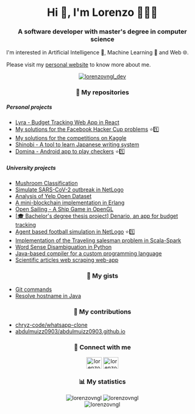 <h1 align="center">Hi 👋, I'm Lorenzo 👨🏻‍💻</h1>
<h3 align="center">A software developer with master's degree in computer science</h3>
<p>I'm interested in Artificial Intelligence 🤖, Machine Learning 🧠 and Web 🌐.</p>
<p>Please visit my <a href="https://www.lorenzovainigli.com/en/">personal website</a> to know more about me.</p>

<p align="center"> <a href="https://twitter.com/lorenzovngl_dev" target="blank"><img src="https://img.shields.io/twitter/follow/lorenzovngl_dev?logo=twitter&style=for-the-badge" alt="lorenzovngl_dev" /></a> </p>

<h3 align="center">💼 My repositories</h3>
<h5 align="left">Personal projects</h5>
<ul>
  <li><a href="https://github.com/lorenzovngl/lyra">Lyra - Budget Tracking Web App in React</a></li>
  <li><a href="https://github.com/lorenzovngl/facebook-hacker-cup">My solutions for the Facebook Hacker Cup problems</a> ⭐1️⃣</li>
  <li><a href="https://github.com/lorenzovngl/kaggle">My solutions for the competitions on Kaggle</a></li>
  <li><a href="https://github.com/lorenzovngl/shinobi">Shinobi - A tool to learn Japanese writing system</a></li>
  <li><a href="https://github.com/lorenzovngl/domina">Domina - Android app to play checkers</a> ⭐1️⃣</li>
</ul>
<h5 align="left">University projects</h5>
<ul>
  <li><a href="https://github.com/lorenzovngl/ml-project">Mushroom Classification</a></li>
  <li><a href="https://github.com/lorenzovngl/csns-project">Simulate SARS-CoV-2 outbreak in NetLogo</a></li>
  <li><a href="https://github.com/lorenzovngl/analysis-of-yelp-open-dataset">Analysis of Yelp Open Dataset</a></li>
  <li><a href="https://github.com/lorenzovngl/MiniErlangBlockchain">A mini-blockchain implementation in Erlang</a></li>
  <li><a href="https://github.com/lorenzovngl/progetto-grafica">Open Sailing - A Ship Game in OpenGL</a></li>
  <li><a href="https://github.com/lorenzovngl/budget-tracker">[🎓 Bachelor's degree thesis project] Denario, an app for budget tracking</a></li>
  <li><a href="https://github.com/lorenzovngl/agent-based-football">Agent based football simulation in NetLogo</a> ⭐1️⃣</li>
  <li><a href="https://github.com/lorenzovngl/Scala_TSP">Implementation of the Traveling salesman problem in Scala-Spark</a></li>
  <li><a href="https://github.com/lorenzovngl/word-sense-disambiguation">Word Sense Disambiguation in Python</a></li>
  <li><a href="https://github.com/lorenzovngl/FOOL18">Java-based compiler for a custom programming language</a></li>
  <li><a href="https://github.com/lorenzovngl/Progetto-Raschietto">Scientific articles web scraping web-app</a></li>
</ul>

<h3 align="center">📝 My gists</h3>
<ul>
  <li><a href="https://gist.github.com/lorenzovngl/0789679fd79aaf8e212db74e826bcad6" target="blank">Git commands</a></li>
  <li><a href="https://gist.github.com/lorenzovngl/de32dbc98b904c7192ecd7764edb1156" target="blank">Resolve hostname in Java</a></li>
</ul>

<h3 align="center">🤝 My contributions</h3>
<ul>
  <li><a href="https://github.com/chryz-code/whatsapp-clone" target="blank">chryz-code/whatsapp-clone</a></li>
  <li><a href="https://github.com/abdulmuizz0903/abdulmuizz0903.github.io" target="blank">abdulmuizz0903/abdulmuizz0903.github.io</a></li>
</ul>

<h3 align="center">🔗 Connect with me</h3>
<p align="center">
<a href="https://twitter.com/lorenzovngl_dev" target="blank"><img align="center" src="https://raw.githubusercontent.com/rahuldkjain/github-profile-readme-generator/master/src/images/icons/Social/twitter.svg" alt="lorenzovngl_dev" height="30" width="40" /></a>
<a href="https://linkedin.com/in/lorenzovainigli" target="blank"><img align="center" src="https://raw.githubusercontent.com/rahuldkjain/github-profile-readme-generator/master/src/images/icons/Social/linked-in-alt.svg" alt="lorenzovainigli" height="30" width="40" /></a>
</p>

<h3 align="center">📊 My statistics</h3>
<div align="center">
  <img align="center" src="https://github-readme-stats.vercel.app/api?username=lorenzovngl&show_icons=true&theme=dark" alt="lorenzovngl" />
  <img align="center" src="https://github-readme-streak-stats.herokuapp.com/?user=lorenzovngl&theme=dark" alt="lorenzovngl" />
</div>
<div align="center">
  <img align="center" src="https://github-readme-stats.vercel.app/api/top-langs?username=lorenzovngl&show_icons=true&locale=en&layout=compact&theme=dark" alt="lorenzovngl" />
</div>
